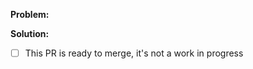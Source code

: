 **Problem:** <!-- A short summary of what issue caused the creation of this PR -- why is it being issued? Provide as much context as feels appropriate -->

**Solution:** <!-- How does this PR fix the problem stated above -->

- [ ] This PR is ready to merge, it's not a work in progress
